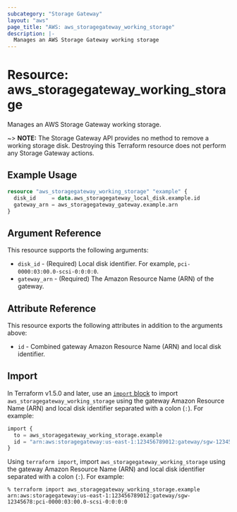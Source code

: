 ```yaml
---
subcategory: "Storage Gateway"
layout: "aws"
page_title: "AWS: aws_storagegateway_working_storage"
description: |-
  Manages an AWS Storage Gateway working storage
---
```


# Resource: aws_storagegateway_working_storage

Manages an AWS Storage Gateway working storage.

~> **NOTE:** The Storage Gateway API provides no method to remove a working storage disk. Destroying this Terraform resource does not perform any Storage Gateway actions.

## Example Usage

```terraform
resource "aws_storagegateway_working_storage" "example" {
  disk_id     = data.aws_storagegateway_local_disk.example.id
  gateway_arn = aws_storagegateway_gateway.example.arn
}
```

## Argument Reference

This resource supports the following arguments:

* `disk_id` - (Required) Local disk identifier. For example, `pci-0000:03:00.0-scsi-0:0:0:0`.
* `gateway_arn` - (Required) The Amazon Resource Name (ARN) of the gateway.

## Attribute Reference

This resource exports the following attributes in addition to the arguments above:

* `id` - Combined gateway Amazon Resource Name (ARN) and local disk identifier.

## Import

In Terraform v1.5.0 and later, use an [`import` block](https://developer.hashicorp.com/terraform/language/import) to import `aws_storagegateway_working_storage` using the gateway Amazon Resource Name (ARN) and local disk identifier separated with a colon (`:`). For example:

```terraform
import {
  to = aws_storagegateway_working_storage.example
  id = "arn:aws:storagegateway:us-east-1:123456789012:gateway/sgw-12345678:pci-0000:03:00.0-scsi-0:0:0:0"
}
```

Using `terraform import`, import `aws_storagegateway_working_storage` using the gateway Amazon Resource Name (ARN) and local disk identifier separated with a colon (`:`). For example:

```console
% terraform import aws_storagegateway_working_storage.example arn:aws:storagegateway:us-east-1:123456789012:gateway/sgw-12345678:pci-0000:03:00.0-scsi-0:0:0:0
```

